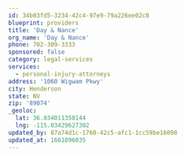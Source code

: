 ```yaml
---
id: 34b03fd5-3234-42c4-97e9-79a226ee02c8
blueprint: providers
title: 'Day & Nance'
org_name: 'Day & Nance'
phone: 702-309-3333
sponsored: false
category: legal-services
services:
  - personal-injury-attorneys
address: '1060 Wigwam Pkwy'
city: Henderson
state: NV
zip: '89074'
_geoloc:
  lat: 36.034011358144
  lng: -115.03429627302
updated_by: 87a74d1c-1760-42c5-afc1-1cc59be16098
updated_at: 1661896035
---
```

